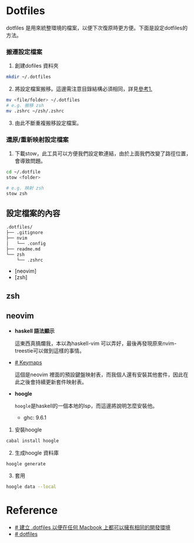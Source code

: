 # Dotfiles
dotfiles 是用來統整環境的檔案，以便下次復原時更方便。下面是設定dotfiles的方法。

### 搬遷設定檔案
1. 創建dofiles 資料夾
```bash
mkdir ~/.dotfiles
```

2. 將設定檔案搬移。這邊需注意目錄結構必須相同，詳見[參考1.](https://arc.net/l/quote/oxvvxsff)
```bash
mv <file/folder> ~/.dotfiles
# e.g. 搬移 zsh
mv .zshrc ~/zsh/.zshrc
```

3. 由此不斷重複搬移設定檔案。

### 還原/重新映射設定檔案
1. 下載stow，此工具可以方便我們設定軟連結，由於上面我們改變了路徑位置，會導致問題。
```bash
cd ~/.dotfile
stow <folder>

# e.g. 映射 zsh
stow zsh
```


## 設定檔案的內容

```txt
.dotfiles/
├── .gitignore
├── nvim
│   └── .config
├── readme.md
└── zsh
    └── .zshrc
```

- [neovim]
- [zsh]

## zsh

## neovim
- **haskell 語法顯示**
	
	這東西真搞爛我，本以為haskell-vim 可以弄好，最後再發現原來nvim-treestie可以做到這樣的事情。

- [# Keymaps](https://www.lazyvim.org/keymaps)
	
	這個是neovim 裡面的預設鍵盤映射表，而我個人還有安裝其他套件，因此在此之後會持續更新套件映射表。
	
- **hoogle**
	
	`hoogle`是haskell的一個本地的lsp，而這邊將說明怎麼安裝他。
	- ghc: 9.6.1

1. 安裝hoogle
```bash
cabal install hoogle
```
2. 生成hoogle 資料庫
```bash
hoogle generate
```
3. 套用
```bash
hoogle data --local
```

# Reference
- [# 建立 .dotfiles 以便在任何 Macbook 上都可以擁有相同的開發環境](https://arc.net/l/quote/rogmllym)
- [# dotfiles](https://github.com/chaneyzorn/dotfiles)